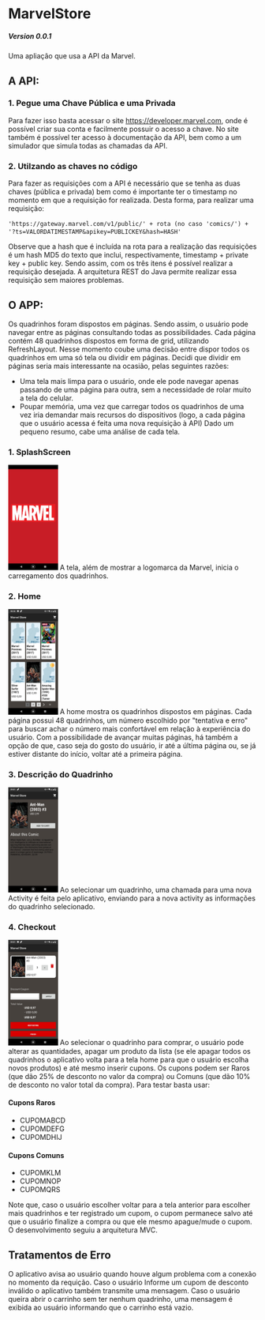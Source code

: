 # MarvelStore
##### Version 0.0.1

Uma apliação que usa a API da Marvel.

## A API:
### 1. Pegue uma Chave Pública e uma Privada
Para fazer isso basta acessar o site https://developer.marvel.com, onde é possível criar sua conta e facilmente possuir o acesso a chave. No site também é possível ter acesso à documentação da API, bem como a um simulador que simula todas as chamadas da API.

### 2. Utilzando as chaves no código
Para fazer as requisições com a API é necessário que se tenha as duas chaves (pública e privada) bem como é importante ter o timestamp no momento em que a requisição for realizada. Desta forma, para realizar uma requisição:
```
'https://gateway.marvel.com/v1/public/' + rota (no caso 'comics/') + '?ts=VALORDATIMESTAMP&apikey=PUBLICKEY&hash=HASH'
```
Observe que a hash que é incluída na rota para a realização das requisições é um hash MD5 do texto que inclui, respectivamente, timestamp + private key + public key. Sendo assim, com os três itens é possível realizar a requisição desejada. 
A arquitetura REST do Java permite realizar essa requisição sem maiores problemas.

## O APP:
Os quadrinhos foram dispostos em páginas. Sendo assim, o usuário pode navegar entre as páginas consultando todas as possibilidades. Cada página contém 48 quadrinhos dispostos em forma de grid, utilizando RefreshLayout. Nesse momento coube uma decisão entre dispor todos os quadrinhos em uma só tela ou dividir em páginas. Decidi que dividir em páginas seria mais interessante na ocasião, pelas seguintes razões:
* Uma tela mais limpa para o usuário, onde ele pode navegar apenas passando de uma página para outra, sem a necessidade de rolar muito a tela do celular.
* Poupar memória, uma vez que carregar todos os quadrinhos de uma vez iria demandar mais recursos do dispositivos (logo, a cada página que o usuário acessa é feita uma nova requisição à API)
Dado um pequeno resumo, cabe uma análise de cada tela.

### 1. SplashScreen
<img src="screens/splashscreen.jpeg" alt="Splash Screen" width="20%"/>
A tela, além de mostrar a logomarca da Marvel, inicia o carregamento dos quadrinhos.

### 2. Home
<img src="screens/home.jpg" alt="Home Screen" width="20%"/>
A home mostra os quadrinhos dispostos em páginas. Cada página possui 48 quadrinhos, um número escolhido por "tentativa e erro" para buscar achar o número mais confortável em relação à experiência do usuário. 
Com a possibilidade de avançar muitas páginas, há também a opção de que, caso seja do gosto do usuário, ir até a última página ou, se já estiver distante do início, voltar até a primeira página.

### 3. Descrição do Quadrinho
<img src="screens/description.jpg" alt="Comics Description Screen" width="20%"/>
Ao selecionar um quadrinho, uma chamada para uma nova Activity é feita pelo aplicativo, enviando para a nova activity as informações do quadrinho selecionado.

### 4. Checkout
<img src="screens/checkout.jpg" alt="Checkout Screen" width="20%"/>
Ao selecionar o quadrinho para comprar, o usuário pode alterar as quantidades, apagar um produto da lista (se ele apagar todos os quadrinhos o aplicativo volta para a tela home para que o usuário escolha novos produtos) e até mesmo inserir cupons. Os cupons podem ser Raros (que dão 25% de desconto no valor da compra) ou Comuns (que dão 10% de desconto no valor total da compra). Para testar basta usar:

#### Cupons Raros
- CUPOMABCD
- CUPOMDEFG
- CUPOMDHIJ
#### Cupons Comuns
* CUPOMKLM
* CUPOMNOP
* CUPOMQRS

Note que, caso o usuário escolher voltar para a tela anterior para escolher mais quadrinhos e ter registrado um cupom, o cupom permanece salvo até que o usuário finalize a compra ou que ele mesmo apague/mude o cupom.
O desenvolvimento seguiu a arquitetura MVC.

## Tratamentos de Erro
O aplicativo avisa ao usuário quando houve algum problema com a conexão no momento da requição. Caso o usuário Informe um cupom de desconto inválido o aplicativo também transmite uma mensagem. Caso o usuário queira abrir o carrinho sem ter nenhum quadrinho, uma mensagem é exibida ao usuário informando que o carrinho está vazio.
